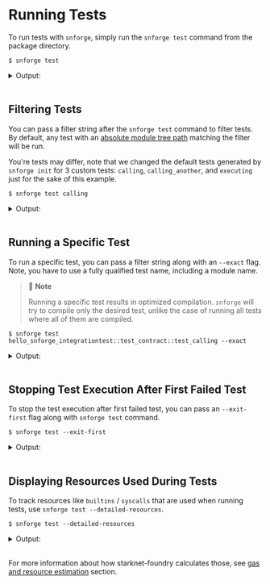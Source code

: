 # Running Tests

To run tests with `snforge`, simply run the `snforge test` command from the package directory.

```shell
$ snforge test
```

<details>
<summary>Output:</summary>

```shell
Collected 3 test(s) from hello_snforge package
Running 3 test(s) from tests/
[PASS] hello_snforge_integrationtest::test_contract::test_another (gas: ~1)
[PASS] hello_snforge_integrationtest::test_contract::test_calling (gas: ~1)
[PASS] hello_snforge_integrationtest::test_contract::test_executing (gas: ~1)
Running 0 test(s) from src/
Tests: 3 passed, 0 failed, 0 skipped, 0 ignored, 0 filtered out
```
</details>
<br>

## Filtering Tests

You can pass a filter string after the `snforge test` command to filter tests.
By default, any test with an [absolute module tree path](https://book.cairo-lang.org/ch07-03-paths-for-referring-to-an-item-in-the-module-tree.html#paths-for-referring-to-an-item-in-the-module-tree) matching the filter will be run.

You're tests may differ, note that we changed the default tests generated by `snforge init` for 3 custom tests: `calling`, `calling_another`, and `executing` just for the sake of this example.

```shell
$ snforge test calling
```

<details>
<summary>Output:</summary>

```shell
Collected 2 test(s) from hello_snforge package
Running 0 test(s) from src/
Running 2 test(s) from tests/
[PASS] hello_snforge_integrationtest::test_contract::test_calling_another (gas: ~1)
[PASS] hello_snforge_integrationtest::test_contract::test_calling (gas: ~1)
Tests: 2 passed, 0 failed, 0 skipped, 0 ignored, 1 filtered out
```
</details>
<br>

## Running a Specific Test

To run a specific test, you can pass a filter string along with an `--exact` flag.
Note, you have to use a fully qualified test name, including a module name.

> 📝 **Note**
>
> Running a specific test results in optimized compilation. `snforge` will try to compile only the desired test, unlike the case of running all tests where all of them are compiled.
>

```shell
$ snforge test hello_snforge_integrationtest::test_contract::test_calling --exact
```

<details>
<summary>Output:</summary>

```shell
Collected 1 test(s) from hello_snforge package
Running 1 test(s) from tests/
[PASS] hello_snforge_integrationtest::test_contract::test_calling (gas: ~1)
Running 0 test(s) from src/
Tests: 1 passed, 0 failed, 0 skipped, 0 ignored, other filtered out
```
</details>
<br>

## Stopping Test Execution After First Failed Test

To stop the test execution after first failed test, you can pass an `--exit-first` flag along with `snforge test` command.

```shell
$ snforge test --exit-first
```

<details>
<summary>Output:</summary>

```shell
Collected 3 test(s) from failing_example package
Running 0 test(s) from src/
Running 3 test(s) from tests/
[FAIL] failing_example_integrationtest::test_contract::test_failing

Failure data:
    0x6661696c696e6720636865636b ('failing check')

[PASS] failing_example_integrationtest::test_contract::test_abc (gas: ~1)
[PASS] failing_example_integrationtest::test_contract::test_xyz (gas: ~1)
Tests: 2 passed, 1 failed, 0 skipped, 0 ignored, 0 filtered out

Failures:
    failing_example_integrationtest::test_contract::test_failing
```
</details>
<br>

## Displaying Resources Used During Tests

To track resources like `builtins` / `syscalls` that are used when running tests, use `snforge test --detailed-resources`.

```shell
$ snforge test --detailed-resources
```

<details>
<summary>Output:</summary>

```shell
Collected 1 test(s) from hello_starknet package
Running 0 test(s) from src/
Running 1 test(s) from tests/
[PASS] hello_starknet_integrationtest::test_contract::test_increase_balance (gas: ~172)
        steps: 4535
        memory holes: 15
        builtins: (range_check: 95, pedersen: 7)
        syscalls: (StorageRead: 3, CallContract: 3, StorageWrite: 1, Deploy: 1)
        
Tests: 1 passed, 0 failed, 0 skipped, 0 ignored, 0 filtered out
```
</details>
<br>

For more information about how starknet-foundry calculates those, see [gas and resource estimation](gas-and-resource-estimation.md) section.
